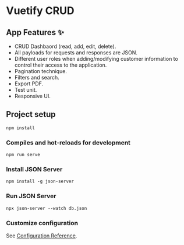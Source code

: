 # Vuetify CRUD

## App Features ✨

- CRUD Dashbaord (read, add, edit, delete).
- All payloads for requests and responses are JSON.
- Different user roles when adding/modifying customer information to control their access to the application.
- Pagination technique.
- Filters and search.
- Export PDF.
- Test unit.
- Responsive UI.


## Project setup

```
npm install
```

### Compiles and hot-reloads for development

```
npm run serve
```

### Install JSON Server
```
npm install -g json-server
```

### Run JSON Server
```
npx json-server --watch db.json
```




### Customize configuration

See [Configuration Reference](https://cli.vuejs.org/config/).
